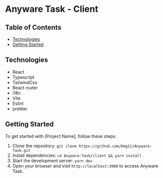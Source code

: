 # Anyware Task - Client

## Table of Contents
- [Technologies](#technologies)
- [Getting Started](#getting-started)

## Technologies

- React
- Typescript
- TailwindCss
- React router
- i18n
- Vite
- Eslint
- prettier

## Getting Started

To get started with [Project Name], follow these steps:

1. Clone the repository: `git clone https://github.com/Kmg11/Anyware-Task.git`
2. Install dependencies: `cd Anyware-Task/client && yarn install`
4. Start the development server: `yarn dev`
5. Open your browser and visit `http://localhost:3000` to access Anyware Task.
